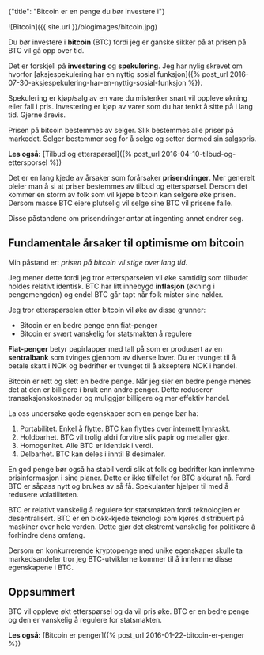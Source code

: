 {"title": "Bitcoin er en penge du bør investere i"}

![Bitcoin]({{ site.url }}/blogimages/bitcoin.jpg)

Du bør investere i **bitcoin** (BTC) fordi jeg er ganske sikker på at prisen på BTC vil gå
opp over tid.

Det er forskjell på **investering** og **spekulering**. Jeg har nylig skrevet
om hvorfor
[aksjespekulering har en nyttig sosial funksjon]({% post_url 2016-07-30-aksjespekulering-har-en-nyttig-sosial-funksjon %}).

Spekulering er kjøp/salg av en vare du mistenker snart vil oppleve økning eller fall i pris.
Investering er kjøp av varer som du har tenkt å sitte på i lang tid. Gjerne årevis.

Prisen på bitcoin bestemmes av selger. Slik bestemmes alle priser på markedet. Selger bestemmer
seg for å selge og setter dermed sin salgspris.

**Les også:**
[Tilbud og etterspørsel]({% post_url 2016-04-10-tilbud-og-ettersporsel %})

Det er en lang kjede av årsaker som forårsaker **prisendringer**. Mer generelt pleier man å si
at priser bestemmes av tilbud og etterspørsel. Dersom det kommer en storm av folk som vil kjøpe
bitcoin kan selgere øke prisen. Dersom masse BTC eiere plutselig vil selge sine BTC
vil prisene falle.

Disse påstandene om prisendringer antar at ingenting annet endrer seg.

## Fundamentale årsaker til optimisme om bitcoin

Min påstand er: *prisen på bitcoin vil stige over lang tid.*

Jeg mener dette fordi jeg tror etterspørselen vil øke samtidig som tilbudet holdes relativt identisk.
BTC har litt innebygd **inflasjon** (økning i pengemengden) og endel BTC går tapt når folk mister sine nøkler.

Jeg tror etterspørselen etter bitcoin vil øke av disse grunner:

* Bitcoin er en bedre penge enn fiat-penger
* Bitcoin er svært vanskelig for statsmakten å regulere

**Fiat-penger** betyr papirlapper med tall på som er produsert av en **sentralbank** som tvinges gjennom
av diverse lover. Du er tvunget til å betale skatt i NOK og bedrifter er tvunget til å akseptere NOK i handel.

Bitcoin er rett og slett en bedre penge. Når jeg sier en bedre penge menes det
at den er billigere i bruk enn andre penger. Dette reduserer transaksjonskostnader og muliggjør
billigere og mer effektiv handel.

La oss undersøke gode egenskaper som en penge bør ha:

1. Portabilitet. Enkel å flytte. BTC kan flyttes over internett lynraskt.
2. Holdbarhet. BTC vil trolig aldri forvitre slik papir og metaller gjør.
3. Homogenitet. Alle BTC er identisk i verdi.
4. Delbarhet. BTC kan deles i inntil 8 desimaler.

En god penge bør også ha stabil verdi slik at folk og bedrifter kan innlemme prisinformasjon
i sine planer. Dette er ikke tilfellet for BTC akkurat nå. Fordi BTC er såpass nytt og brukes av så få.
Spekulanter hjelper til med å redusere volatiliteten.

BTC er relativt vanskelig å regulere for statsmakten fordi teknologien er desentralisert.
BTC er en blokk-kjede teknologi som kjøres distribuert på maskiner over hele verden. Dette gjør det ekstremt
vanskelig for politikere å forhindre dens omfang.

Dersom en konkurrerende kryptopenge med unike egenskaper skulle ta markedsandeler tror jeg BTC-utviklerne
kommer til å innlemme disse egenskapene i BTC.

## Oppsummert

BTC vil oppleve økt etterspørsel og da vil pris øke. BTC er en bedre penge og den er vanskelig å regulere
for statsmakten.

**Les også:**
[Bitcoin er penger]({% post_url 2016-01-22-bitcoin-er-penger %})
